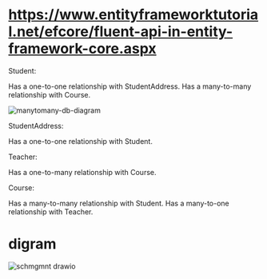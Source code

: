 # https://www.entityframeworktutorial.net/efcore/fluent-api-in-entity-framework-core.aspx


Student:

Has a one-to-one relationship with StudentAddress.
Has a many-to-many relationship with Course.

![manytomany-db-diagram](https://github.com/user-attachments/assets/6e342304-250f-4b12-9edc-15263415e8ce)



StudentAddress:

Has a one-to-one relationship with Student.



Teacher:

Has a one-to-many relationship with Course.


Course:

Has a many-to-many relationship with Student.
Has a many-to-one relationship with Teacher.


# digram

![schmgmnt drawio](https://github.com/user-attachments/assets/c2847a4c-a80c-49eb-a9c7-ec0882fc7950)

